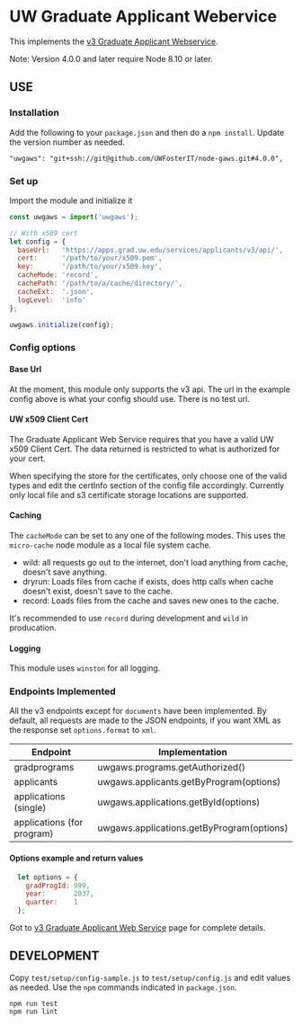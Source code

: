 # UW Graduate Applicant Webervice

This implements the [v3 Graduate Applicant Webservice](https://devweb.grad.uw.edu/services/documentation/index.htm).

Note: Version 4.0.0 and later require Node 8.10 or later.

## USE

### Installation

Add the following to your `package.json` and then do a `npm install`. Update the version number as needed.

    "uwgaws": "git+ssh://git@github.com/UWFosterIT/node-gaws.git#4.0.0",

### Set up

Import the module and initialize it

```JavaScript
const uwgaws = import('uwgaws');

// With x509 cert
let config = {
  baseUrl:   'https://apps.grad.uw.edu/services/applicants/v3/api/',
  cert:      '/path/to/your/x509.pem',
  key:       '/path/to/your/x509.key',
  cacheMode: 'record',
  cachePath: '/path/to/a/cache/directory/',
  cacheExt:  '.json',
  logLevel:  'info'
};

uwgaws.initialize(config);
```

### Config options

#### Base Url

At the moment, this module only supports the v3 api. The url in the example config above is what your config should use. There is no test url.

#### UW x509 Client Cert

The Graduate Applicant Web Service requires that you have a valid UW x509 Client Cert. The data returned is restricted to what is authorized for your cert.

When specifying the store for the certificates, only choose one of the valid types and edit the certInfo section of the config file accordingly. Currently only local file and s3 certificate storage locations are supported.

#### Caching

The ``cacheMode`` can be set to any one of the following modes.  This uses the ``micro-cache`` node module as a local file system cache.

- wild: all requests go out to the internet, don't load anything from cache, doesn't save anything.
- dryrun: Loads files from cache if exists, does http calls when cache doesn't exist, doesn't save to the cache.
- record: Loads files from the cache and saves new ones to the cache.

It's recommended to use `record` during development and `wild` in producation.

#### Logging

This module uses ``winston`` for all logging.

### Endpoints Implemented

All the v3 endpoints except for `documents` have been implemented. By default, all requests are made to the JSON endpoints, if you want XML as the response set `options.format` to `xml`.

Endpoint|Implementation
-|-
gradprograms|uwgaws.programs.getAuthorized()
applicants|uwgaws.applicants.getByProgram(options)
applications (single)|uwgaws.applications.getById(options)
applications (for program)|uwgaws.applications.getByProgram(options)

#### Options example and return values

```Javascript
  let options = {
    gradProgId: 999,
    year:       2037,
    quarter:    1
  };
```

Got to  [v3 Graduate Applicant Web Service](https://devweb.grad.uw.edu/services/documentation/index.htm) page for complete details.

## DEVELOPMENT

Copy ``test/setup/config-sample.js`` to ``test/setup/config.js`` and edit values as needed. Use the ``npm`` commands indicated in ``package.json``.

    npm run test
    npm run lint
